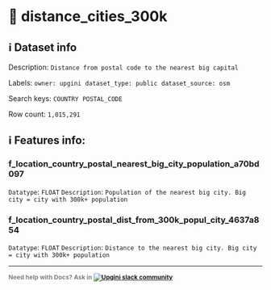 # 📖 distance_cities_300k 
## ℹ️ Dataset info 
Description: `Distance from postal code to the nearest big capital ` 

Labels: ` owner: upgini ` &nbsp;` dataset_type: public ` &nbsp;` dataset_source: osm ` &nbsp;

Search keys: 
` COUNTRY ` &nbsp;` POSTAL_CODE ` &nbsp;

Row count: `1,015,291` 

## ℹ️ Features info:

### f_location_country_postal_nearest_big_city_population_a70bd097
`Datatype`: `FLOAT`
`Description`: `Population of the nearest big city. Big city = city with 300k+ population`

### f_location_country_postal_dist_from_300k_popul_city_4637a854
`Datatype`: `FLOAT`
`Description`: `Distance to the nearest big city. Big city = city with 300k+ population`



---

<span style="color:grey;font-weight:700;font-size:12px">
    Need help with Docs? Ask in
    <a href="https://4mlg.short.gy/join-upgini-community">
        <img alt="Upgini slack community" src="https://img.shields.io/badge/slack-@upgini-orange.svg?logo=slack">
    </a>
</span>